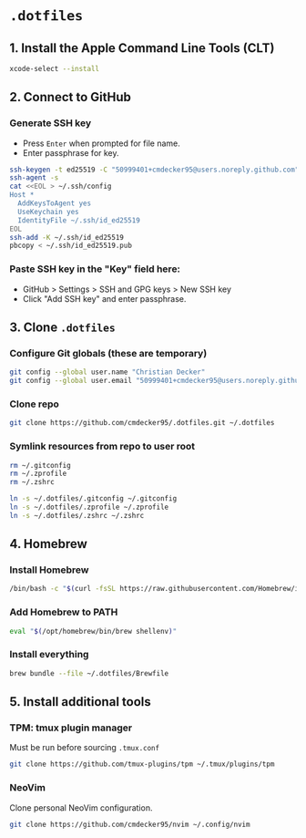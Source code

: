 # `.dotfiles`

## 1. Install the Apple Command Line Tools (CLT)

```sh
xcode-select --install
```

## 2. Connect to GitHub

### Generate SSH key

- Press `Enter` when prompted for file name.
- Enter passphrase for key.

```sh
ssh-keygen -t ed25519 -C "50999401+cmdecker95@users.noreply.github.com"
ssh-agent -s
cat <<EOL > ~/.ssh/config
Host *
  AddKeysToAgent yes
  UseKeychain yes
  IdentityFile ~/.ssh/id_ed25519
EOL
ssh-add -K ~/.ssh/id_ed25519
pbcopy < ~/.ssh/id_ed25519.pub
```

### Paste SSH key in the "Key" field here:

- GitHub > Settings > SSH and GPG keys > New SSH key
- Click "Add SSH key" and enter passphrase.

## 3. Clone `.dotfiles`

### Configure Git globals (these are temporary)

```sh
git config --global user.name "Christian Decker"
git config --global user.email "50999401+cmdecker95@users.noreply.github.com"
```

### Clone repo

```sh
git clone https://github.com/cmdecker95/.dotfiles.git ~/.dotfiles
```

### Symlink resources from repo to user root

```sh
rm ~/.gitconfig
rm ~/.zprofile
rm ~/.zshrc

ln -s ~/.dotfiles/.gitconfig ~/.gitconfig
ln -s ~/.dotfiles/.zprofile ~/.zprofile
ln -s ~/.dotfiles/.zshrc ~/.zshrc
```

## 4. Homebrew

### Install Homebrew

```sh
/bin/bash -c "$(curl -fsSL https://raw.githubusercontent.com/Homebrew/install/HEAD/install.sh)"
```

### Add Homebrew to PATH

```sh
eval "$(/opt/homebrew/bin/brew shellenv)"
```

### Install everything

```sh
brew bundle --file ~/.dotfiles/Brewfile
```

## 5. Install additional tools

### TPM: tmux plugin manager

Must be run before sourcing `.tmux.conf`

```sh 
git clone https://github.com/tmux-plugins/tpm ~/.tmux/plugins/tpm
```

### NeoVim

Clone personal NeoVim configuration.

```sh
git clone https://github.com/cmdecker95/nvim ~/.config/nvim
```
